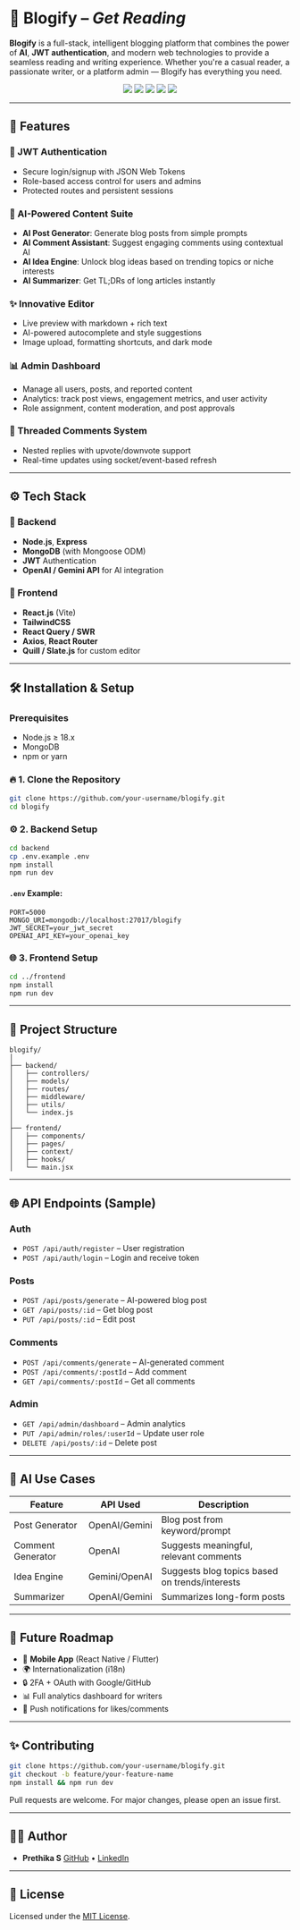 # 📝 Blogify – *Get Reading*

**Blogify** is a full-stack, intelligent blogging platform that combines the power of **AI**, **JWT authentication**, and modern web technologies to provide a seamless reading and writing experience. Whether you're a casual reader, a passionate writer, or a platform admin — Blogify has everything you need.

<p align="center">
  <img src="https://img.shields.io/badge/Frontend-React-blue?style=flat-square" />
  <img src="https://img.shields.io/badge/Backend-Node.js-green?style=flat-square" />
  <img src="https://img.shields.io/badge/Auth-JWT-orange?style=flat-square" />
  <img src="https://img.shields.io/badge/AI-Integrated-red?style=flat-square" />
  <img src="https://img.shields.io/badge/Editor-Innovative-purple?style=flat-square" />
</p>

---

## 🚀 Features

### 🔐 JWT Authentication
- Secure login/signup with JSON Web Tokens
- Role-based access control for users and admins
- Protected routes and persistent sessions

### 🤖 AI-Powered Content Suite
- **AI Post Generator**: Generate blog posts from simple prompts
- **AI Comment Assistant**: Suggest engaging comments using contextual AI
- **AI Idea Engine**: Unlock blog ideas based on trending topics or niche interests
- **AI Summarizer**: Get TL;DRs of long articles instantly

### ✨ Innovative Editor
- Live preview with markdown + rich text
- AI-powered autocomplete and style suggestions
- Image upload, formatting shortcuts, and dark mode

### 📊 Admin Dashboard
- Manage all users, posts, and reported content
- Analytics: track post views, engagement metrics, and user activity
- Role assignment, content moderation, and post approvals

### 💬 Threaded Comments System
- Nested replies with upvote/downvote support
- Real-time updates using socket/event-based refresh

---

## ⚙️ Tech Stack

### 🔧 Backend
- **Node.js**, **Express**
- **MongoDB** (with Mongoose ODM)
- **JWT** Authentication
- **OpenAI / Gemini API** for AI integration

### 🎨 Frontend
- **React.js** (Vite)
- **TailwindCSS**
- **React Query / SWR**
- **Axios**, **React Router**
- **Quill / Slate.js** for custom editor

---

## 🛠️ Installation & Setup

### Prerequisites
- Node.js ≥ 18.x
- MongoDB
- npm or yarn

### 🔥 1. Clone the Repository

```bash
git clone https://github.com/your-username/blogify.git
cd blogify
````

### ⚙️ 2. Backend Setup

```bash
cd backend
cp .env.example .env
npm install
npm run dev
```

#### `.env` Example:

```
PORT=5000
MONGO_URI=mongodb://localhost:27017/blogify
JWT_SECRET=your_jwt_secret
OPENAI_API_KEY=your_openai_key
```

### 🌐 3. Frontend Setup

```bash
cd ../frontend
npm install
npm run dev
```

---

## 📂 Project Structure

```
blogify/
│
├── backend/
│   ├── controllers/
│   ├── models/
│   ├── routes/
│   ├── middleware/
│   ├── utils/
│   └── index.js
│
├── frontend/
│   ├── components/
│   ├── pages/
│   ├── context/
│   ├── hooks/
│   └── main.jsx
```

---

## 🌐 API Endpoints (Sample)

### Auth

* `POST /api/auth/register` – User registration
* `POST /api/auth/login` – Login and receive token

### Posts

* `POST /api/posts/generate` – AI-powered blog post
* `GET /api/posts/:id` – Get blog post
* `PUT /api/posts/:id` – Edit post

### Comments

* `POST /api/comments/generate` – AI-generated comment
* `POST /api/comments/:postId` – Add comment
* `GET /api/comments/:postId` – Get all comments

### Admin

* `GET /api/admin/dashboard` – Admin analytics
* `PUT /api/admin/roles/:userId` – Update user role
* `DELETE /api/posts/:id` – Delete post

---

## 🧠 AI Use Cases

| Feature           | API Used      | Description                                    |
| ----------------- | ------------- | ---------------------------------------------- |
| Post Generator    | OpenAI/Gemini | Blog post from keyword/prompt                  |
| Comment Generator | OpenAI        | Suggests meaningful, relevant comments         |
| Idea Engine       | Gemini/OpenAI | Suggests blog topics based on trends/interests |
| Summarizer        | OpenAI/Gemini | Summarizes long-form posts                     |

---

## 🚧 Future Roadmap

* 📱 **Mobile App** (React Native / Flutter)
* 🌍 Internationalization (i18n)
* 🔒 2FA + OAuth with Google/GitHub
* 📊 Full analytics dashboard for writers
* 🔔 Push notifications for likes/comments

---

## ✨ Contributing

```bash
git clone https://github.com/your-username/blogify.git
git checkout -b feature/your-feature-name
npm install && npm run dev
```

Pull requests are welcome. For major changes, please open an issue first.

---

## 👨‍💻 Author

* **Prethika S**
  [GitHub](https://github.com/prethika-s) • [LinkedIn](https://www.linkedin.com/in/prethika-s)

---

## 🪪 License

Licensed under the [MIT License](./LICENSE).

